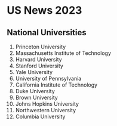 # US News 2023

## National Universities

1. Princeton University
2. Massachusetts Institute of Technology
3. Harvard University
4. Stanford University
5. Yale University
6. University of Pennsylvania
7. California Institute of Technology
8. Duke University
9. Brown University
9. Johns Hopkins University
9. Northwestern University
10. Columbia University
